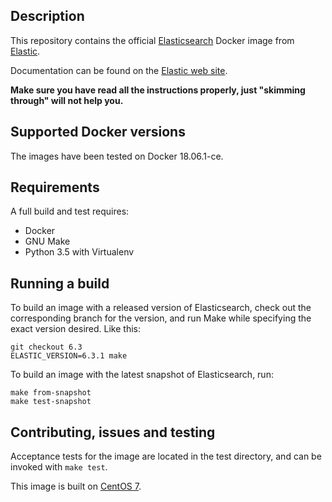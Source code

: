## Description

This repository contains the official [Elasticsearch](https://www.elastic.co/products/elasticsearch) Docker image from [Elastic](https://www.elastic.co/).

Documentation can be found on the [Elastic web site](https://www.elastic.co/guide/en/elasticsearch/reference/current/docker.html).

**Make sure you have read all the instructions properly, just "skimming through" will not help you.**

## Supported Docker versions

The images have been tested on Docker 18.06.1-ce.

## Requirements

A full build and test requires:

- Docker
- GNU Make
- Python 3.5 with Virtualenv

## Running a build
To build an image with a released version of Elasticsearch, check out the corresponding
branch for the version, and run Make while specifying the exact version desired.
Like this:
```
git checkout 6.3
ELASTIC_VERSION=6.3.1 make
```

To build an image with the latest snapshot of Elasticsearch, run:
```
make from-snapshot
make test-snapshot
```

## Contributing, issues and testing

Acceptance tests for the image are located in the test directory, and can be invoked with `make test`.

This image is built on [CentOS 7](https://github.com/CentOS/sig-cloud-instance-images/blob/CentOS-7/docker/Dockerfile).
